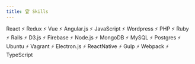 ```yaml
---
title: 🏆 Skills
---
```


React ⚡ Redux ⚡ Vue ⚡ Angular.js ⚡ JavaScript ⚡ Wordpress ⚡ PHP ⚡ Ruby ⚡ Rails ⚡ D3.js ⚡ Firebase ⚡ Node.js ⚡ MongoDB ⚡ MySQL ⚡ Postgres ⚡ Ubuntu ⚡ Vagrant ⚡ Electron.js ⚡ ReactNative ⚡ Gulp ⚡ Webpack ⚡ TypeScript
 